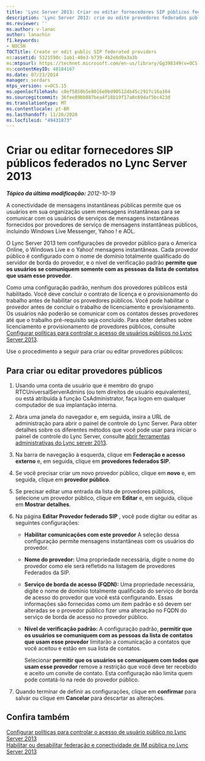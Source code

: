 ```yaml
---
title: 'Lync Server 2013: Criar ou editar fornecedores SIP públicos federados'
description: 'Lync Server 2013: crie ou edite provedores federados públicos SIP.'
ms.reviewer: ''
ms.author: v-lanac
author: lanachin
f1.keywords:
- NOCSH
TOCTitle: Create or edit public SIP federated providers
ms:assetid: 5321598c-1ab1-40e3-b739-4b2e6d0a3a3b
ms:mtpsurl: https://technet.microsoft.com/en-us/library/Gg398349(v=OCS.15)
ms:contentKeyID: 48184167
ms.date: 07/23/2014
manager: serdars
mtps_version: v=OCS.15
ms.openlocfilehash: c0ef5850b5e8016e0bd90512db45c2917c16a104
ms.sourcegitcommit: 36fee89bb887bea4f18b19f17a8c69daf5bc423d
ms.translationtype: MT
ms.contentlocale: pt-BR
ms.lasthandoff: 11/26/2020
ms.locfileid: "49431873"
---
```

# <a name="create-or-edit-public-sip-federated-providers-in-lync-server-2013"></a>Criar ou editar fornecedores SIP públicos federados no Lync Server 2013

<div data-xmlns="http://www.w3.org/1999/xhtml">

<div class="topic" data-xmlns="http://www.w3.org/1999/xhtml" data-msxsl="urn:schemas-microsoft-com:xslt" data-cs="https://msdn.microsoft.com/">

<div data-asp="https://msdn2.microsoft.com/asp">



</div>

<div id="mainSection">

<div id="mainBody">

<span> </span>

_**Tópico da última modificação:** 2012-10-19_

A conectividade de mensagens instantâneas públicas permite que os usuários em sua organização usem mensagens instantâneas para se comunicar com os usuários de serviços de mensagens instantâneas fornecidos por provedores de serviço de mensagens instantâneas públicos, incluindo Windows Live Messenger, Yahoo \! e AOL.

O Lync Server 2013 tem configurações de provedor público para o America Online, o Windows Live e o Yahoo\! mensagens instantâneas. Cada provedor público é configurado com o nome de domínio totalmente qualificado do servidor de borda do provedor, e o nível de verificação padrão **permite que os usuários se comuniquem somente com as pessoas da lista de contatos que usam esse provedor**.

Como uma configuração padrão, nenhum dos provedores públicos está habilitado. Você deve concluir o contrato de licença e o provisionamento do trabalho antes de habilitar os provedores públicos. Você pode habilitar o provedor antes de concluir o trabalho de licenciamento e provisionamento. Os usuários não poderão se comunicar com os contatos desses provedores até que o trabalho pré-requisito seja concluído. Para obter detalhes sobre licenciamento e provisionamento de provedores públicos, consulte [Configurar políticas para controlar o acesso de usuários públicos no Lync Server 2013](lync-server-2013-configure-policies-to-control-public-user-access.md).

Use o procedimento a seguir para criar ou editar provedores públicos:

<div>

## <a name="to-create-or-edit-public-providers"></a>Para criar ou editar provedores públicos

1.  Usando uma conta de usuário que é membro do grupo RTCUniversalServerAdmins (ou tem direitos de usuário equivalentes), ou está atribuída à função CsAdministrator, faça logon em qualquer computador de sua implantação interna.

2.  Abra uma janela do navegador e, em seguida, insira a URL de administração para abrir o painel de controle do Lync Server. Para obter detalhes sobre os diferentes métodos que você pode usar para iniciar o painel de controle do Lync Server, consulte [abrir ferramentas administrativas do Lync server 2013](lync-server-2013-open-lync-server-administrative-tools.md).

3.  Na barra de navegação à esquerda, clique em **Federação e acesso externo** e, em seguida, clique em **provedores federados SIP**.

4.  Se você precisar criar um novo provedor público, clique em **novo** e, em seguida, clique em **provedor público**.

5.  Se precisar editar uma entrada da lista de provedores públicos, selecione um provedor público, clique em **Editar** e, em seguida, clique em **Mostrar detalhes**.

6.  Na página **Editar Provedor federado SIP** , você pode digitar ou editar as seguintes configurações:
    
      - **Habilitar comunicações com este provedor**   A seleção dessa configuração permite mensagens instantâneas com os usuários do provedor.
    
      - **Nome do provedor:**   Uma propriedade necessária, digite o nome do provedor como ele será refletido na listagem de provedores Federados da SIP.
    
      - **Serviço de borda de acesso (FQDN):**   Uma propriedade necessária, digite o nome de domínio totalmente qualificado do serviço de borda de acesso do provedor que você está configurando. Essas informações são fornecidas como um item padrão e só devem ser alteradas se o provedor público fizer uma alteração no FQDN do serviço de borda de acesso no provedor público.
    
      - **Nível de verificação padrão:**   A configuração padrão, **permitir que os usuários se comuniquem com as pessoas da lista de contatos que usam esse provedor** limitarão a comunicação a contatos que você aceitou e estão em sua lista de contatos.
        
        Selecionar **permitir que os usuários se comuniquem com todos que usam esse provedor** remove a restrição que você deve ter recebido e aceito um convite de contato. Esta configuração não limita quem pode contatá-lo na rede do provedor público.

7.  Quando terminar de definir as configurações, clique em **confirmar** para salvar ou clique em **Cancelar** para descartar as alterações.

</div>

<div>

## <a name="see-also"></a>Confira também


[Configurar políticas para controlar o acesso de usuário público no Lync Server 2013](lync-server-2013-configure-policies-to-control-public-user-access.md)  
[Habilitar ou desabilitar federação e conectividade de IM pública no Lync Server 2013](lync-server-2013-enable-or-disable-federation-and-public-im-connectivity.md)  
  

</div>

</div>

<span> </span>

</div>

</div>

</div>

